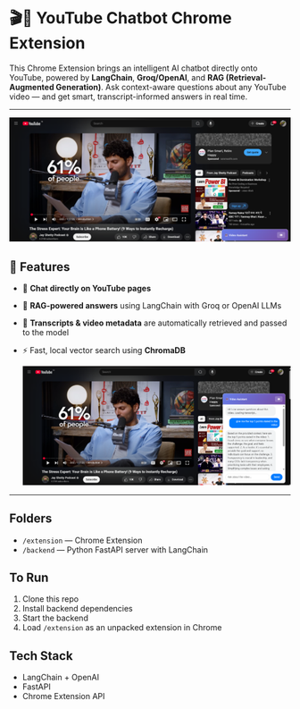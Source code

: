 # 🎬🤖 YouTube Chatbot Chrome Extension

This Chrome Extension brings an intelligent AI chatbot directly onto YouTube, powered by **LangChain**, **Groq/OpenAI**, and **RAG (Retrieval-Augmented Generation)**. Ask context-aware questions about any YouTube video — and get smart, transcript-informed answers in real time.

---
![Chatbot widget](assets/chatbot-widget.png)

## 🚀 Features

- 💬 **Chat directly on YouTube pages**
- 🧠 **RAG-powered answers** using LangChain with Groq or OpenAI LLMs
- 📄 **Transcripts & video metadata** are automatically retrieved and passed to the model
- ⚡ Fast, local vector search using **ChromaDB**
  
  ![Chatbot Interface](assets/chatbot-interface.png)

---

## Folders
- `/extension` — Chrome Extension
- `/backend` — Python FastAPI server with LangChain

## To Run
1. Clone this repo
2. Install backend dependencies
3. Start the backend
4. Load `/extension` as an unpacked extension in Chrome

## Tech Stack
- LangChain + OpenAI
- FastAPI
- Chrome Extension API
